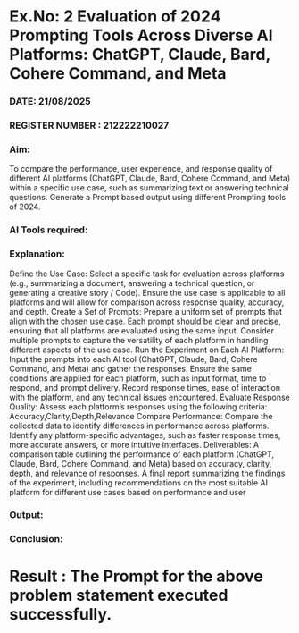 
# Ex.No: 2 	Evaluation of 2024 Prompting Tools Across Diverse AI Platforms: ChatGPT, Claude, Bard, Cohere Command, and Meta 
### DATE: 21/08/2025                                                                       
### REGISTER NUMBER : 212222210027
 
### Aim:
To compare the performance, user experience, and response quality of different AI platforms (ChatGPT, Claude, Bard, Cohere Command, and Meta) within a specific use case, such as summarizing text or answering technical questions. Generate a Prompt based output using different Prompting tools of 2024.
### AI Tools required:

### Explanation:
Define the Use Case:
Select a specific task for evaluation across platforms (e.g., summarizing a document, answering a technical question, or generating a creative story / Code).
Ensure the use case is applicable to all platforms and will allow for comparison across response quality, accuracy, and depth.
Create a Set of Prompts:
Prepare a uniform set of prompts that align with the chosen use case.
Each prompt should be clear and precise, ensuring that all platforms are evaluated using the same input.
Consider multiple prompts to capture the versatility of each platform in handling different aspects of the use case.
Run the Experiment on Each AI Platform:
Input the prompts into each AI tool (ChatGPT, Claude, Bard, Cohere Command, and Meta) and gather the responses.
Ensure the same conditions are applied for each platform, such as input format, time to respond, and prompt delivery.
Record response times, ease of interaction with the platform, and any technical issues encountered.
Evaluate Response Quality:
Assess each platform’s responses using the following criteria: Accuracy,Clarity,Depth,Relevance 
Compare Performance:
Compare the collected data to identify differences in performance across platforms.
Identify any platform-specific advantages, such as faster response times, more accurate answers, or more intuitive interfaces.
Deliverables:
A comparison table outlining the performance of each platform (ChatGPT, Claude, Bard, Cohere Command, and Meta) based on accuracy, clarity, depth, and relevance of responses.
A final report summarizing the findings of the experiment, including recommendations on the most suitable AI platform for different use cases based on performance and user 

### Output:

### Conclusion: 


# Result : The Prompt for the above problem statement executed successfully.
